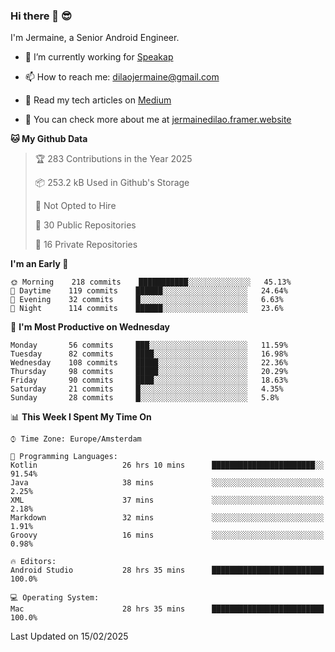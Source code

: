 ### Hi there 👋 😎
I'm Jermaine, a Senior Android Engineer.

- 🔭 I’m currently working for [Speakap](https://www.speakap.com/)

- 📫 How to reach me: dilaojermaine@gmail.com

- 📖 Read my tech articles on [Medium](https://jermainedilao.medium.com/)

- 👀 You can check more about me at [jermainedilao.framer.website](https://jermainedilao.framer.website)

<!--
**jermainedilao/jermainedilao** is a ✨ _special_ ✨ repository because its `README.md` (this file) appears on your GitHub profile.

Here are some ideas to get you started:

- 🔭 I’m currently working on ...
- 🌱 I’m currently learning ...
- 👯 I’m looking to collaborate on ...
- 🤔 I’m looking for help with ...
- 💬 Ask me about ...
- 📫 How to reach me: ...
- 😄 Pronouns: ...
- ⚡ Fun fact: ...
-->

<!--START_SECTION:waka-->
**🐱 My Github Data** 

> 🏆 283 Contributions in the Year 2025
 > 
> 📦 253.2 kB Used in Github's Storage 
 > 
> 🚫 Not Opted to Hire
 > 
> 📜 30 Public Repositories 
 > 
> 🔑 16 Private Repositories  
 > 
**I'm an Early 🐤** 

```text
🌞 Morning    218 commits    ███████████░░░░░░░░░░░░░░   45.13% 
🌆 Daytime    119 commits    ██████░░░░░░░░░░░░░░░░░░░   24.64% 
🌃 Evening    32 commits     █░░░░░░░░░░░░░░░░░░░░░░░░   6.63% 
🌙 Night      114 commits    ██████░░░░░░░░░░░░░░░░░░░   23.6%

```
📅 **I'm Most Productive on Wednesday** 

```text
Monday       56 commits     ███░░░░░░░░░░░░░░░░░░░░░░   11.59% 
Tuesday      82 commits     ████░░░░░░░░░░░░░░░░░░░░░   16.98% 
Wednesday    108 commits    █████░░░░░░░░░░░░░░░░░░░░   22.36% 
Thursday     98 commits     █████░░░░░░░░░░░░░░░░░░░░   20.29% 
Friday       90 commits     ████░░░░░░░░░░░░░░░░░░░░░   18.63% 
Saturday     21 commits     █░░░░░░░░░░░░░░░░░░░░░░░░   4.35% 
Sunday       28 commits     █░░░░░░░░░░░░░░░░░░░░░░░░   5.8%

```


📊 **This Week I Spent My Time On** 

```text
⌚︎ Time Zone: Europe/Amsterdam

💬 Programming Languages: 
Kotlin                   26 hrs 10 mins      ███████████████████████░░   91.54% 
Java                     38 mins             ░░░░░░░░░░░░░░░░░░░░░░░░░   2.25% 
XML                      37 mins             ░░░░░░░░░░░░░░░░░░░░░░░░░   2.18% 
Markdown                 32 mins             ░░░░░░░░░░░░░░░░░░░░░░░░░   1.91% 
Groovy                   16 mins             ░░░░░░░░░░░░░░░░░░░░░░░░░   0.98%

🔥 Editors: 
Android Studio           28 hrs 35 mins      █████████████████████████   100.0%

💻 Operating System: 
Mac                      28 hrs 35 mins      █████████████████████████   100.0%

```


 Last Updated on 15/02/2025
<!--END_SECTION:waka-->
